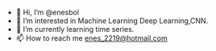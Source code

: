 - 👋 Hi, I’m @enesbol
- 👀 I’m interested in Machine Learning Deep Learning,CNN.
- 🌱 I’m currently learning time series.
- 📫 How to reach me  enes_2219@hotmail.com

<!---
enesbol/enesbol is a ✨ special ✨ repository because its `README.md` (this file) appears on your GitHub profile.
You can click the Preview link to take a look at your changes.
--->
